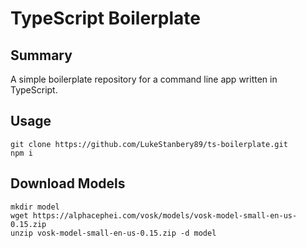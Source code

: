 # TypeScript Boilerplate

## Summary
A simple boilerplate repository for a command line app written in TypeScript.

## Usage
```
git clone https://github.com/LukeStanbery89/ts-boilerplate.git
npm i
```

## Download Models
```
mkdir model
wget https://alphacephei.com/vosk/models/vosk-model-small-en-us-0.15.zip
unzip vosk-model-small-en-us-0.15.zip -d model
```